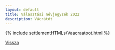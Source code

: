 ```yaml
---
layout: default
title: Választási névjegyzék 2022
description: Vácrátót
---
```


{% include settlementHTMLs/Vaacraatoot.html %}

[Vissza](./)